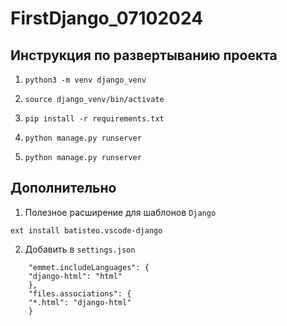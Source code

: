 # FirstDjango_07102024

## Инструкция по развертыванию проекта
1. `python3 -m venv django_venv`

2. `source django_venv/bin/activate`

3. `pip install -r requirements.txt`

4. `python manage.py runserver`
4. `python manage.py runserver`

## Дополнительно 
1. Полезное расширение для шаблонов `Django`
```
ext install batisteo.vscode-django
```

2. Добавить в `settings.json`
```
    "emmet.includeLanguages": {
    "django-html": "html"
    },
    "files.associations": {
    "*.html": "django-html"
    }
```
 